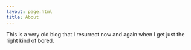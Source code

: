 ```yaml
---
layout: page.html
title: About
---
```


This is a very old blog that I resurrect now and again when I get just the right kind of bored.
